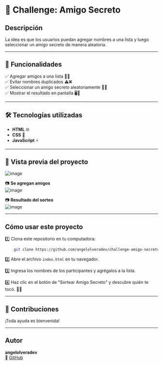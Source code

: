 # 🎁 Challenge: Amigo Secreto 

##  Descripción
La idea es que los usuarios puedan agregar nombres a una lista y luego seleccionar un amigo secreto de manera aleatoria. 

---

## 🚀 Funcionalidades

✅ Agregar amigos a una lista 📜👥  
✅ Evitar nombres duplicados ⚠️❌  
✅ Seleccionar un amigo secreto aleatoriamente 🎯🎲  
✅ Mostrar el resultado en pantalla 🖥️👀  

---

## 🛠️ Tecnologías utilizadas

- **HTML** 🌐
- **CSS** 🎨
- **JavaScript** ⚡

---

## 📸 Vista previa del proyecto
![image](https://github.com/user-attachments/assets/45ef5f86-abc6-4d9b-8f4e-d5578f44e325)

📷 **Se agregan amigos**  
![image](https://github.com/user-attachments/assets/0438758d-d063-47da-952c-d0a65eb4b72e)


📷 **Resultado del sorteo**  
![image](https://github.com/user-attachments/assets/2c860c1d-bd23-44fd-809f-154c7812dbae)


---

## Cómo usar este proyecto

1️⃣ Clona este repositorio en tu computadora:
```bash
    git clone https://github.com/angelolveradev/challenge-amigo-secreto_esp-main.git
```

2️⃣ Abre el archivo `index.html` en tu navegador. 

3️⃣ Ingresa los nombres de los participantes y agrégalos a la lista. 

4️⃣ Haz clic en el botón de "Sortear Amigo Secreto" y descubre quién te tocó. 🎁🎲

---


## 📩 Contribuciones
¡Toda ayuda es bienvenida! 

---

## Autor
**angelolveradev**  
🔗 [GitHub](https://github.com/angelolveradev)


